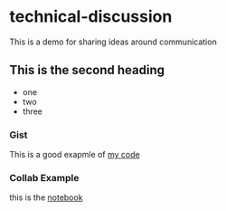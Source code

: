 # technical-discussion
This is a demo for sharing ideas around communication


## This is the second heading

* one
* two
* three
### Gist

This is a good exapmle of [my code](https://gist.github.com/Cacambile/d985763df152f6023a8c6153f98a3670)

### Collab Example

this is the [notebook](https://colab.research.google.com/drive/1d6SpRoG-7R2IuQg_47-ME48rdmX6zaJ-#scrollTo=8ybDXeA2UuA6&line=7&uniqifier=1)

